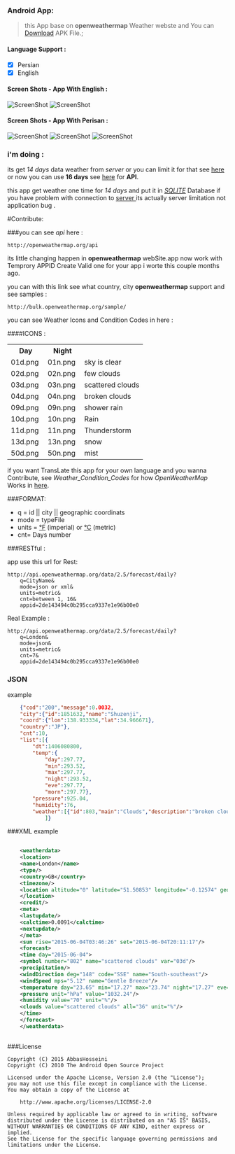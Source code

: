 
### Android App:

>this App base on **openweathermap** Weather webste and You can [Download](https://raw.githubusercontent.com/abbashosseini/Android-Persian-weather/master/app/App.apk) APK File.;

#### Language Support :

- [x]  Persian
- [x]  English
	
#### Screen Shots - App With English :
![ScreenShot](https://github.com/abbashosseini/Android-Persian-weather/blob/master/ScreenShots/ScreenShot1.gif)
![ScreenShot](https://github.com/abbashosseini/Android-Persian-weather/blob/master/ScreenShots/ScreenShot2.gif)


#### Screen Shots - App With Perisan :
![ScreenShot](https://github.com/abbashosseini/Android-Persian-weather/blob/master/4.jpg)
![ScreenShot](https://github.com/abbashosseini/Android-Persian-weather/blob/master/2.jpg)
![ScreenShot](https://github.com/abbashosseini/Android-Persian-weather/blob/master/3.jpg)

### i'm doing :

its get *14 days* data weather from *server* or you can limit it for that see [here](http://openweathermap.org/forecast5) or now you can use **16 days** see [here](http://openweathermap.org/forecast16) for **API**.

this app get weather one time for *14 days* and put it in [*SQLITE*](http://developer.android.com/guide/topics/providers/content-providers.html) Database if you have problem with connection to [server ](http://openweathermap.org/) its actually server limitation not application bug .


#Contribute:


###you can see *api* here :

	http://openweathermap.org/api

its little changing happen in **openweathermap** webSite.app now work with Temprory APPID Create Valid one for your app 
i worte this couple months ago.

you can with this link see what country, city **openweathermap** support and see samples :

	http://bulk.openweathermap.org/sample/


you can see Weather Icons and Condition Codes in here :


####ICONS : 

<table>
		<tbody><tr>
			<th> Day </th>
			<th>Night  </th>
			<th></th>
		</tr>
		<tr>
			<td>01d.png  <img src="http://openweathermap.org/img/w/01d.png" alt="">  </td>
			<td> 01n.png  <img src="http://openweathermap.org/img/w/01n.png" alt="">  </td>
			<td> sky is clear </td>
		</tr>
		<tr>
			<td>02d.png  <img src="http://openweathermap.org/img/w/02d.png" alt=""> </td>
			<td> 02n.png  <img src="http://openweathermap.org/img/w/02n.png" alt="">  </td>
			<td> few clouds </td>
		</tr>
		<tr>
			<td>03d.png  <img src="http://openweathermap.org/img/w/03d.png" alt="">  </td>
			<td> 03n.png  <img src="http://openweathermap.org/img/w/03n.png" alt="">  </td>
			<td> scattered clouds </td>
		</tr>
		<tr>
			<td>04d.png  <img src="http://openweathermap.org/img/w/04d.png" alt=""> </td>
			<td> 04n.png  <img src="http://openweathermap.org/img/w/04n.png" alt="">  </td>
			<td> broken clouds </td>
		</tr>
		<tr>
			<td>09d.png  <img src="http://openweathermap.org/img/w/09d.png" alt="">  </td>
			<td> 09n.png  <img src="http://openweathermap.org/img/w/09n.png" alt="">  </td>
			<td> shower rain </td>
		</tr>
		<tr>
			<td>10d.png  <img src="http://openweathermap.org/img/w/10d.png" alt="">  </td>
			<td> 10n.png  <img src="http://openweathermap.org/img/w/10n.png" alt="">  </td>
			<td> Rain </td>
		</tr>
		<tr>
			<td>11d.png  <img src="http://openweathermap.org/img/w/11d.png" alt="">  </td>
			<td> 11n.png  <img src="http://openweathermap.org/img/w/11n.png" alt="">  </td>
			<td> Thunderstorm </td>
		</tr>
		<tr>
			<td>13d.png  <img src="http://openweathermap.org/img/w/13d.png" alt="">  </td>
			<td> 13n.png  <img src="http://openweathermap.org/img/w/13n.png" alt="">  </td>
			<td> snow  </td>
		</tr>
		<tr>
			<td>50d.png  <img src="http://openweathermap.org/img/w/50d.png" alt="">  </td>
			<td> 50n.png  <img src="http://openweathermap.org/img/w/50n.png" alt="">  </td>
			<td> mist </td>
		</tr>
	</tbody></table>

if you want TransLate this app  for your own language and you wanna Contribute, see *Weather_Condition_Codes*  for how *OpenWeatherMap* Works in [here](http://bugs.openweathermap.org/projects/api/wiki/Weather_Condition_Codes).
	
###FORMAT:

* q = id || city || geographic coordinats
* mode = typeFile
* units =  [°F](https://en.wikipedia.org/wiki/Fahrenheit) (imperial) or [°C](https://en.wikipedia.org/wiki/Celsius) (metric)
* cnt= Days number
	


###RESTful :

app use this url for Rest:

	http://api.openweathermap.org/data/2.5/forecast/daily?
		q=CityName&
		mode=json or xml&
		units=metric&
		cnt=between 1, 16&
		appid=2de143494c0b295cca9337e1e96b00e0

Real Example :

	http://api.openweathermap.org/data/2.5/forecast/daily?
		q=London&
		mode=json&
		units=metric&
		cnt=7&
		appid=2de143494c0b295cca9337e1e96b00e0
		
### JSON
example
```json
	{"cod":"200","message":0.0032,
	"city":{"id":1851632,"name":"Shuzenji",
	"coord":{"lon":138.933334,"lat":34.966671},
	"country":"JP"},
	"cnt":10,
	"list":[{
	    "dt":1406080800,
	    "temp":{
	        "day":297.77,
	        "min":293.52,
	        "max":297.77,
	        "night":293.52,
	        "eve":297.77,
	        "morn":297.77},
	    "pressure":925.04,
	    "humidity":76,
	    "weather":[{"id":803,"main":"Clouds","description":"broken clouds","icon":"04d"}],}
	        ]}
```	        
###XML
example
```xml	
	
	<weatherdata>
	<location>
	<name>London</name>
	<type/>
	<country>GB</country>
	<timezone/>
	<location altitude="0" latitude="51.50853" longitude="-0.12574" geobase="geonames" geobaseid="0"/>
	</location>
	<credit/>
	<meta>
	<lastupdate/>
	<calctime>0.0091</calctime>
	<nextupdate/>
	</meta>
	<sun rise="2015-06-04T03:46:26" set="2015-06-04T20:11:17"/>
	<forecast>
	<time day="2015-06-04">
	<symbol number="802" name="scattered clouds" var="03d"/>
	<precipitation/>
	<windDirection deg="148" code="SSE" name="South-southeast"/>
	<windSpeed mps="5.12" name="Gentle Breeze"/>
	<temperature day="23.65" min="17.27" max="23.74" night="17.27" eve="22.94" morn="17.54"/>
	<pressure unit="hPa" value="1032.24"/>
	<humidity value="70" unit="%"/>
	<clouds value="scattered clouds" all="36" unit="%"/>
	</time>
	</forecast>
	</weatherdata>
	
```
###License

	Copyright (C) 2015 AbbasHosseini
	Copyright (C) 2010 The Android Open Source Project
	
	Licensed under the Apache License, Version 2.0 (the "License");
	you may not use this file except in compliance with the License.
	You may obtain a copy of the License at
	
	    http://www.apache.org/licenses/LICENSE-2.0
	
	Unless required by applicable law or agreed to in writing, software
	distributed under the License is distributed on an "AS IS" BASIS,
	WITHOUT WARRANTIES OR CONDITIONS OF ANY KIND, either express or implied.
	See the License for the specific language governing permissions and
	limitations under the License.
